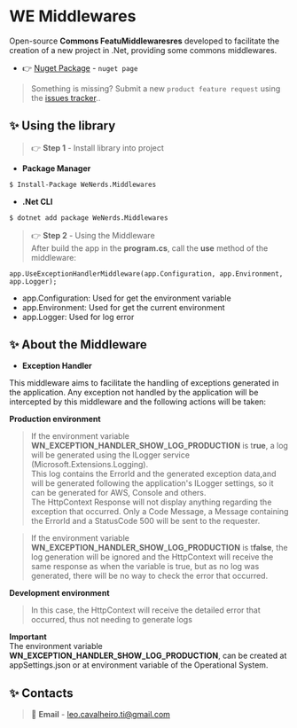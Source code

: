 ﻿# WE Middlewares

Open-source **Commons FeatuMiddlewaresres** developed to facilitate the creation of a new project in .Net, providing some commons middlewares.

- 👉 [Nuget Package](https://www.nuget.org/packages/WeNerds.Middlewares) - `nuget page`

> Something is missing? Submit a new `product feature request` using the [issues tracker](https://github.com/leandrocavalheiro/wenerds/issues)..

## ✨ Using the library

> 👉 **Step 1** - Install library into project

- **Package Manager**

```bash
$ Install-Package WeNerds.Middlewares
```

- **.Net CLI**

```bash
$ dotnet add package WeNerds.Middlewares
```
> 👉 **Step 2** - Using the Middleware<br>
After build the app in the **program.cs**,  call the **use** method of the middleware:<br>
```code
app.UseExceptionHandlerMiddleware(app.Configuration, app.Environment, app.Logger);
```
- app.Configuration: Used for get the environment variable
- app.Environment: Used for get the current environment
- app.Logger: Used for log error

## ✨ About the Middleware
- **Exception Handler**

This middleware aims to facilitate the handling of exceptions generated in the application.
Any exception not handled by the application will be intercepted by this middleware and the following actions will be taken:

**Production environment**

> If the environment variable **WN_EXCEPTION_HANDLER_SHOW_LOG_PRODUCTION** is t**rue**, a log will be generated using the ILogger service (Microsoft.Extensions.Logging).<br>
This log contains the ErrorId and the generated exception data,and will be generated following the application's ILogger settings, so it can be generated for AWS, Console and others.<br>
The HttpContext Response will not display anything regarding the exception that occurred. Only a Code Message, a Message containing the ErrorId and a StatusCode 500 will be sent to the requester.<br>

> If the environment variable **WN_EXCEPTION_HANDLER_SHOW_LOG_PRODUCTION** is t**false**, the log generation will be ignored and the HttpContext will receive the same response as when the variable is true, but as no log was generated, there will be no way to check the error that occurred.

**Development environment**
> In this case, the HttpContext will receive the detailed error that occurred, thus not needing to generate logs

**Important** <br>
The environment variable **WN_EXCEPTION_HANDLER_SHOW_LOG_PRODUCTION**, can be created at appSettings.json or at environment variable of the Operational System. 

## ✨ Contacts

> 📧 **Email** - leo.cavalheiro.ti@gmail.com
